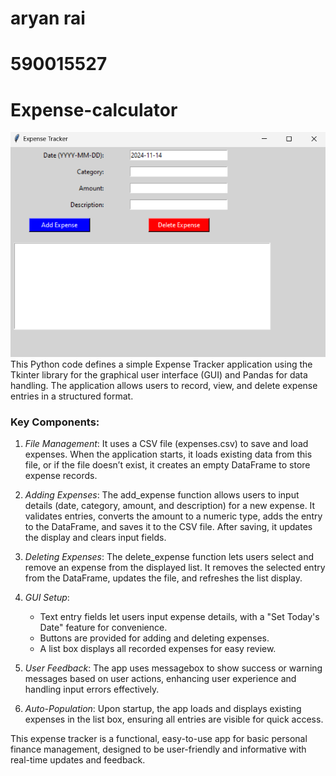 # aryan rai 
# 590015527
# Expense-calculator
![](I1.png)
This Python code defines a simple Expense Tracker application using the Tkinter library for the graphical user interface (GUI) and Pandas for data handling. The application allows users to record, view, and delete expense entries in a structured format.

### Key Components:
1. *File Management*: It uses a CSV file (expenses.csv) to save and load expenses. When the application starts, it loads existing data from this file, or if the file doesn’t exist, it creates an empty DataFrame to store expense records.

2. *Adding Expenses*: The add_expense function allows users to input details (date, category, amount, and description) for a new expense. It validates entries, converts the amount to a numeric type, adds the entry to the DataFrame, and saves it to the CSV file. After saving, it updates the display and clears input fields.

3. *Deleting Expenses*: The delete_expense function lets users select and remove an expense from the displayed list. It removes the selected entry from the DataFrame, updates the file, and refreshes the list display.

4. *GUI Setup*:
   - Text entry fields let users input expense details, with a "Set Today's Date" feature for convenience.
   - Buttons are provided for adding and deleting expenses.
   - A list box displays all recorded expenses for easy review.

5. *User Feedback*: The app uses messagebox to show success or warning messages based on user actions, enhancing user experience and handling input errors effectively.

6. *Auto-Population*: Upon startup, the app loads and displays existing expenses in the list box, ensuring all entries are visible for quick access.

This expense tracker is a functional, easy-to-use app for basic personal finance management, designed to be user-friendly and informative with real-time updates and feedback.
